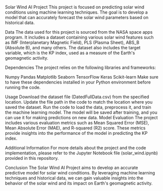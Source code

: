 Solar Wind AI Project
This project is focused on predicting solar wind conditions using machine learning techniques. The goal is to develop a model that can accurately forecast the solar wind parameters based on historical data.

Data
The data used for this project is sourced from the NASA space apps program. It includes a dataset containing various solar wind features such as IMF (Interplanetary Magnetic Field), PLS (Plasma Sheet), ABS_B (Absolute B), and many others. The dataset also includes the target variable, which is the KP index, used as a measure of the Earth's geomagnetic activity.

Dependencies
The project relies on the following libraries and frameworks:

Numpy
Pandas
Matplotlib
Seaborn
TensorFlow
Keras
Scikit-learn
Make sure to have these dependencies installed in your Python environment before running the code.

Usage
Download the dataset file (DatedFullData.csv) from the specified location.
Update the file path in the code to match the location where you saved the dataset.
Run the code to load the data, preprocess it, and train the machine learning model.
The model will be saved after training, and you can use it for making predictions on new data.
Model Evaluation
The project includes various evaluation metrics such as Mean Squared Error (MSE), Mean Absolute Error (MAE), and R-squared (R2) score. These metrics provide insights into the performance of the model in predicting the KP index.

Additional Information
For more details about the project and the code implementation, please refer to the Jupyter Notebook file (solar_wind.ipynb) provided in this repository.

Conclusion
The Solar Wind AI Project aims to develop an accurate predictive model for solar wind conditions. By leveraging machine learning techniques and historical data, we can gain valuable insights into the behavior of the solar wind and its impact on Earth's geomagnetic activity.
